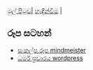 [මුල් පිටුව](../index.md)| [හැඳින්වීම](../හැඳින්වීම.md) |

## රූප සටහන්

- [සංකල්ප රූප mindmeister](https://www.mindmeister.com/1330509214?t=4IWSTCU2ut)
- [ධර්ම ප්‍රචාරය wordpress](https://vemansa.wordpress.com/2021/01/04/%e0%b6%b0%e0%b6%bb%e0%b7%8a%e0%b6%b8-%e0%b6%b4%e0%b7%8a%e2%80%8d%e0%b6%bb%e0%b6%a0%e0%b7%8f%e0%b6%bb%e0%b6%ba/)
